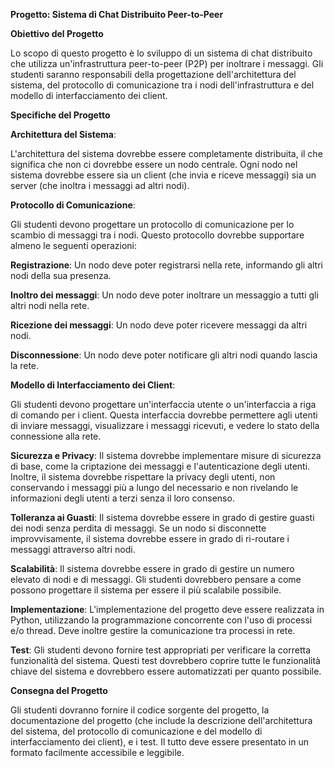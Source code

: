 **Progetto: Sistema di Chat Distribuito Peer-to-Peer**

**Obiettivo del Progetto**

Lo scopo di questo progetto è lo sviluppo di un sistema di chat distribuito che utilizza un'infrastruttura peer-to-peer (P2P) per inoltrare i messaggi. 
Gli studenti saranno responsabili della progettazione dell'architettura del sistema, del protocollo di comunicazione tra i nodi dell'infrastruttura e del modello 
di interfacciamento dei client.

**Specifiche del Progetto**

 **Architettura del Sistema**: 

 L'architettura del sistema dovrebbe essere completamente distribuita, il che significa che non ci dovrebbe essere un nodo centrale. Ogni nodo nel sistema dovrebbe essere sia un client (che invia e riceve messaggi) sia un server (che inoltra i messaggi ad altri nodi).

 **Protocollo di Comunicazione**: 

 Gli studenti devono progettare un protocollo di comunicazione per lo scambio di messaggi tra i nodi. 
 Questo protocollo dovrebbe supportare almeno le seguenti operazioni:

   **Registrazione**: Un nodo deve poter registrarsi nella rete, informando gli altri nodi della sua presenza.

   **Inoltro dei messaggi**: Un nodo deve poter inoltrare un messaggio a tutti gli altri nodi nella rete.

   **Ricezione dei messaggi**: Un nodo deve poter ricevere messaggi da altri nodi.

   **Disconnessione**: Un nodo deve poter notificare gli altri nodi quando lascia la rete.

 **Modello di Interfacciamento dei Client**: 

 Gli studenti devono progettare un'interfaccia utente o un'interfaccia a riga di comando per i client. 
 Questa interfaccia dovrebbe permettere agli utenti di inviare messaggi, visualizzare i messaggi ricevuti, e vedere  lo stato della connessione alla rete.

 **Sicurezza e Privacy**: Il sistema dovrebbe implementare misure di sicurezza di base, come la criptazione dei  messaggi e l'autenticazione degli utenti. Inoltre, il sistema dovrebbe rispettare la privacy degli utenti, non  conservando i messaggi più a lungo del necessario e non rivelando le informazioni degli utenti a terzi senza il loro  consenso.

 **Tolleranza ai Guasti**: Il sistema dovrebbe essere in grado di gestire guasti dei nodi senza perdita di messaggi.  Se un nodo si disconnette improvvisamente, il sistema dovrebbe essere in grado di ri-routare i messaggi attraverso  altri nodi.

 **Scalabilità**: Il sistema dovrebbe essere in grado di gestire un numero elevato di nodi e di messaggi. Gli studenti dovrebbero pensare a come possono progettare il sistema per essere il più scalabile possibile.

 **Implementazione**: L'implementazione del progetto deve essere realizzata in Python, utilizzando la programmazione  concorrente con l'uso di processi e/o thread. Deve inoltre gestire la comunicazione tra processi in rete.

 **Test**: Gli studenti devono fornire test appropriati per verificare la corretta funzionalità del sistema. Questi test dovrebbero coprire tutte le funzionalità chiave del sistema e dovrebbero essere automatizzati per quanto possibile.

 **Consegna del Progetto**

 Gli studenti dovranno fornire il codice sorgente del progetto, la documentazione del progetto 
(che include la descrizione dell'architettura del sistema, del protocollo di comunicazione e del modello di interfacciamento dei client), e i test. 
Il tutto deve essere presentato in un formato facilmente accessibile e leggibile.
